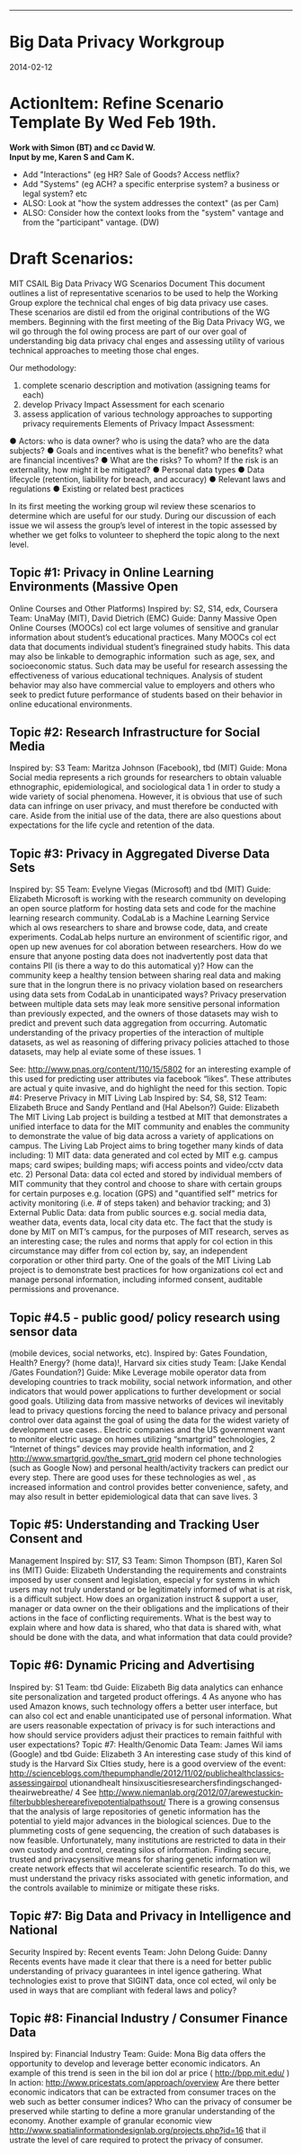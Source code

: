 

<p>
<hr>

# Big Data Privacy Workgroup
2014-02-12

# ActionItem: Refine Scenario Template By Wed Feb 19th.  
**Work with Simon (BT) and cc David W.**  
**Input by me, Karen S and Cam K.** 
* Add "Interactions" (eg HR?  Sale of Goods?  Access netflix?
* Add "Systems" (eg ACH? a specific enterprise system?  a business or legal system? etc
* ALSO: Look at "how the system addresses the context" (as per Cam)
* ALSO: Consider how the context looks from the "system" vantage and from the "participant" vantage. (DW)

# Draft Scenarios:


MIT CSAIL Big Data Privacy WG
Scenarios Document
This document outlines a list of representative scenarios to be used to help the Working Group
explore the technical chal enges of big data privacy use cases. These scenarios are distil ed
from the original contributions of the WG members.
Beginning with the first meeting of the Big Data Privacy WG, we wil  go through the fol owing
process are part of our over goal of understanding big data privacy chal enges and assessing
utility of various technical approaches to meeting those chal enges. 

Our methodology:


1. complete scenario description and motivation (assigning teams for each)
2. develop Privacy Impact Assessment for each scenario
3. assess application of various technology approaches to supporting privacy requirements
Elements of Privacy Impact Assessment:


● Actors: who is data owner? who is using the data? who are the data subjects?
● Goals and incentives what is the benefit? who benefits? what are financial incentives?
● What are the risks? To whom? If the risk is an externality, how might it be mitigated?
● Personal data types
● Data lifecycle (retention, liability for breach, and accuracy)
● Relevant laws and regulations
● Existing or related best practices


In its first meeting the working group wil  review these scenarios to determine which are useful
for our study. During our discussion of each issue we wil  assess the group’s level of interest in
the topic assessed by whether we get folks to volunteer to shepherd the topic along to the next
level.


## Topic #1: Privacy in Online Learning Environments (Massive Open
Online Courses and Other Platforms)
Inspired by: S2, S14, edx, Coursera
Team: Una­May (MIT), David Dietrich (EMC)
Guide: Danny
Massive Open Online Courses (MOOCs) col ect large volumes of sensitive and granular
information about student’s educational practices. Many MOOCs col ect data that documents
individual student’s fine­grained study habits. This data may also be linkable to demographic
information ­­ such as age, sex, and socioeconomic status. Such data may be useful for
research assessing the effectiveness of various educational techniques. Analysis of student
behavior may also have commercial value to employers and others who seek to predict future
performance of students based on their behavior in online educational environments.


## Topic #2: Research Infrastructure for Social Media
Inspired by: S3
Team: Maritza Johnson (Facebook), tbd (MIT)
Guide: Mona
Social media represents a rich grounds for researchers to obtain valuable ethnographic,
epidemiological, and sociological data
1
 in order to study a wide variety of social phenomena.
However, it is obvious that use of such data can infringe on user privacy, and must therefore be
conducted with care. Aside from the initial use of the data, there are also questions about
expectations for the life cycle and retention of the data.


## Topic #3: Privacy in Aggregated Diverse Data Sets
Inspired by: S5
Team: Evelyne Viegas (Microsoft) and tbd (MIT)
Guide: Elizabeth
Microsoft is working with the research community on developing an open source platform for
hosting data sets and code for the machine learning research community.  CodaLab is a
Machine Learning Service which al ows researchers to share and browse code, data, and create
experiments.  CodaLab helps nurture an environment of scientific rigor, and open up new
avenues for col aboration between researchers.   How do we ensure that anyone posting data
does not inadvertently post data that contains PII (is there a way to do this automatical y)?  How
can the community keep a healthy tension between sharing real data and making sure that in the
long­run there is no privacy violation based on researchers using data sets from CodaLab in
unanticipated ways?  Privacy preservation between multiple data sets may leak more sensitive
personal information than previously expected, and the owners of those datasets may wish to
predict and prevent such data aggregation from occurring. Automatic understanding of the
privacy properties of the interaction of multiple datasets, as wel  as reasoning of differing privacy
policies attached to those datasets, may help al eviate some of these issues.
1
 
See: 
http://www.pnas.org/content/110/15/5802
 for an interesting example of this used for
predicting user attributes via facebook “likes”. These attributes are actual y quite invasive, and do
highlight the need for this section.
Topic #4: Preserve Privacy in MIT Living Lab
Inspired by: S4, S8, S12
Team:  Elizabeth Bruce and Sandy Pentland and (Hal Abelson?)
Guide: Elizabeth
The MIT Living Lab project is building a testbed at MIT that demonstrates a unified interface to
data for the MIT community and enables the community to demonstrate the value of big data
across a variety of applications on campus. The Living Lab Project aims to bring together many
kinds of data  including:  1) MIT data: data generated and col ected by MIT e.g.  campus maps;
card swipes; building maps; wifi access points and video/cctv data etc.  2) Personal Data: data
col ected and stored by individual members of MIT community that they control and choose to
share with certain groups for certain purposes  e.g. location (GPS) and "quantified self" metrics
for activity monitoring (i.e. # of steps taken) and behavior tracking; and 3) External Public Data:
data from public sources  e.g. social media data, weather data, events data, local city data etc.
The fact that the study is done by MIT on MIT’s campus, for the purposes of MIT research,
serves as an interesting case; the rules and norms that apply for col ection in this circumstance
may differ from col ection by, say, an independent corporation or other third party.  One of the
goals of the MIT Living Lab project is to demonstrate best practices for how organizations col ect
and manage personal information, including informed consent, auditable permissions and
provenance.



## Topic #4.5 - public good/ policy research using sensor data
(mobile devices, social networks, etc).
Inspired by: Gates Foundation, Health? Energy? (home data)!, Harvard six cities study
Team: [Jake Kendal /Gates Foundation?]
Guide:  Mike
Leverage mobile operator data from developing countries to track mobility, social network
information, and other indicators that would power applications to further development or social
good goals.
Utilizing data from massive networks of devices wil  inevitably lead to privacy questions forcing
the need to balance privacy and personal control over data against the goal of using the data for
the widest variety of development use cases..
Electric companies and the US government want to monitor electric usage on homes utilizing
“smart­grid” technologies,
2
 “Internet of things” devices may provide health information, and
2
 http://www.smartgrid.gov/the_smart_grid
modern cel phone technologies (such as Google Now) and personal health/activity trackers can
predict our every step. There are good uses for these technologies as wel , as increased
information and control provides better convenience, safety, and may also result in better
epidemiological data that can save lives.
3


## Topic #5: Understanding and Tracking User Consent and
Management
Inspired by: S17, S3
Team: Simon Thompson (BT), Karen Sol ins (MIT)
Guide: Elizabeth
Understanding the requirements and constraints imposed by user consent and legislation,
especial y for systems in which users may not truly understand or be legitimately informed of
what is at risk, is a difficult subject. How does an organization instruct & support a user,
manager or data owner on the their obligations and the implications of their actions in the face of
conflicting requirements. What is the best way to explain where and how data is shared, who
that data is shared with, what should be done with the data, and what information that
data could provide?


## Topic #6: Dynamic Pricing and Advertising
Inspired by: S1
Team: tbd
Guide: Elizabeth
Big data analytics can enhance site personalization and targeted product offerings.
4
 As anyone
who has used Amazon knows, such technology offers a better user interface, but can also
col ect and enable unanticipated use of personal information. What are users reasonable
expectation of privacy is for such interactions and how should service providers adjust their
practices to remain faithful with user expectations?
Topic #7: Health/Genomic Data
Team:  James Wil iams (Google) and tbd
Guide: Elizabeth
3
 An interesting case study of this kind of study is the Harvard Six CIties study, here is a good overview of
the event:
http://scienceblogs.com/thepumphandle/2012/11/02/public­health­classics­assessing­air­pol ution­and­healt
h­in­six­u­s­cities­researchers­findings­changed­the­air­we­breathe/
4
 See http://www.niemanlab.org/2012/07/are­we­stuck­in­filter­bubbles­here­are­five­potential­paths­out/
There is a growing consensus that the analysis of large repositories of genetic information has
the potential to yield major advances in the biological sciences. Due to the plummeting costs of
gene sequencing, the creation of such databases is now feasible. Unfortunately, many
institutions are restricted to data in their own custody and control, creating silos of information.
Finding secure, trusted and privacy­sensitive means for sharing genetic information wil  create
network effects that wil  accelerate scientific research. To do this, we must understand the
privacy risks associated with genetic information, and the controls available to minimize or
mitigate these risks.


## Topic #7: Big Data and Privacy in Intelligence and National
Security
Inspired by: Recent events
Team: John Delong
Guide: Danny
Recents events have made it clear that there is a need for better public understanding of privacy
guarantees in intel igence gathering. What technologies exist to prove that SIGINT data, once
col ected, wil  only be used in ways that are compliant with federal laws and policy?


## Topic #8: Financial Industry / Consumer Finance Data
Inspired by: Financial Industry
Team:
Guide: Mona
Big data offers the opportunity to develop and leverage better economic indicators. An example
of this trend is seen in the bil ion dol ar price (
http://bpp.mit.edu/
) In action:
http://www.pricestats.com/approach/overview
Are there better economic indicators that can be extracted from consumer traces on the web
such as better consumer indices?  Who can the privacy of consumer be preserved while
starting to define a more granular understanding of the economy.  Another example of granular
economic view 
http://www.spatialinformationdesignlab.org/projects.php?id=16
 that il ustrate the
level of care required to protect the privacy of consumer.


# 